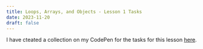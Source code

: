 ```yaml
---
title: Loops, Arrays, and Objects - Lesson 1 Tasks
date: 2023-11-20
draft: false
---
```

I have cteated a collection on my CodePen for the tasks for this lesson <a href="https://codepen.io/collection/vBQQWp">here</a>.
